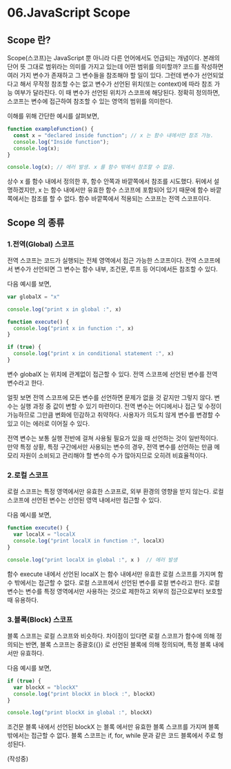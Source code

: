 # 06.JavaScript Scope

## Scope 란?
Scope(스코프)는 JavaScript 뿐 아니라 다른 언어에서도 언급되는 개념이다. 본래의 단어 뜻 그대로 범위라는 의미를 가지고 있는데 어떤 범위를 
의미할까? 코드를 작성하면 여러 가지 변수가 존재하고 그 변수들을 참조해야 할 일이 있다. 그런데 변수가 선언되었다고 해서 무작정 참조할 수는 
없고 변수가 선언된 위치(또는 context)에 따라 참조 가능 여부가 달라진다. 이 때 변수가 선언된 위치가 스코프에 해당된다. 정확히 정의하면, 
스코프는 변수에 접근하여 참조할 수 있는 영역의 범위를 의미한다.

이해를 위해 간단한 예시를 살펴보면,

```.js
function exampleFunction() {
  const x = "declared inside function"; // x 는 함수 내에서만 참조 가능.
  console.log("Inside function");
  console.log(x);
}

console.log(x); // 에러 발생. x 를 함수 밖에서 참조할 수 없음.
```

상수 x 를 함수 내에서 정의한 후, 함수 안쪽과 바깥쪽에서 참조를 시도했다. 뒤에서 설명하겠지만, x 는 함수 내에서만 유효한 함수 스코프에 포함되어 
있기 때문에 함수 바깥쪽에서는 참조를 할 수 없다. 함수 바깥쪽에서 적용되는 스코프는 전역 스코프이다.

## Scope 의 종류

### 1.전역(Global) 스코프
전역 스코프는 코드가 실행되는 전체 영역에서 접근 가능한 스코프이다. 전역 스코프에서 변수가 선언되면 그 변수는 함수 내부, 조건문, 루프 등 어디에서든 참조할 수 있다.

다음 예시를 보면,

```.js
var globalX = "x"

console.log("print x in global :", x)

function execute() {
  console.log("print x in function :", x)
}

if (true) {
  console.log("print x in conditional statement :", x)
}
```

변수 globalX 는 위치에 관계없이 접근할 수 있다. 전역 스코프에 선언된 변수를 전역 변수라고 한다.

얼핏 보면 전역 스코프에 모든 변수를 선언하면 문제가 없을 것 같지만 그렇지 않다. 변수는 실행 과정 중 값이 
변할 수 있기 마련이다. 전역 변수는 어디에서나 접근 및 수정이 가능하므로 그만큼 변화에 민감하고 취약하다. 
사용자가 의도치 않게 변수를 변경할 수 있고 이는 에러로 이어질 수 있다.

전역 변수는 보통 실행 전반에 걸쳐 사용될 필요가 있을 때 선언하는 것이 일반적이다. 만약 특정 상황, 특정 구간에서만 사용되는 변수의 경우, 전역 변수를 선언하는 만큼 메모리 자원이 소비되고 관리해야 할 변수의 수가 많아지므로 오히려 비효율적이다.

### 2.로컬 스코프
로컬 스코프는 특정 영역에서만 유효한 스코프로, 외부 환경의 영향을 받지 않는다. 로컬 스코프에 선언된 변수는 선언된 영역 내에서만 접근할 수 있다.

다음 예시를 보면,

```.js
function execute() {
  var localX = "localX
  console.log("print localX in function :", localX)
}

console.log("print localX in global :", x )  // 에러 발생
```

함수 execute 내에서 선언된 localX 는 함수 내에서만 유효한 로컬 스코프를 가지며 함수 밖에서는 접근할 수 없다. 로컬 스코프에서 선언된 변수를 로컬 변수라고 한다. 로컬 변수는 변수를 특정 영역에서만 사용하는 것으로 제한하고 외부의 접근으로부터 보호할 때 유용하다. 

### 3.블록(Block) 스코프
블록 스코프는 로컬 스코프와 비슷하다. 차이점이 있다면 로컬 스코프가 함수에 의해 정의되는 반면, 블록 스코프는 중괄호({}) 로 선언된 블록에 의해 정의되며, 특정 블록 내에서만 유효하다.

다음 예시를 보면,

```.js
if (true) {
  var blockX = "blockX"
  console.log("print blockX in block :", blockX)
}

console.log("print blockX in global :", blockX)
```

조건문 블록 내에서 선언된 blockX 는 블록 에서만 유효한 블록 스코프를 가지며 블록 밖에서는 접근할 수 없다. 블록 스코프는 if, for, while 문과 같은 코드 블록에서 주로 형성된다.

(작성중)
